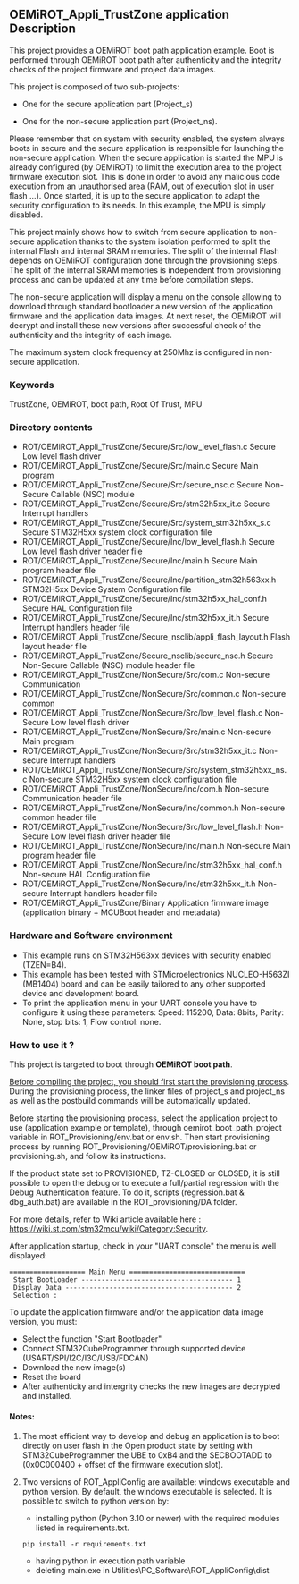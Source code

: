 ## <b>OEMiROT_Appli_TrustZone application Description</b>

This project provides a OEMiROT boot path application example. Boot is performed through OEMiROT boot path after authenticity and the integrity checks of the project firmware and project data
images.

This project is composed of two sub-projects:

- One for the secure application part (Project_s)

- One for the non-secure application part (Project_ns).


Please remember that on system with security enabled, the system always boots in secure and
the secure application is responsible for launching the non-secure application. When the secure application is started the MPU
is already configured (by OEMiROT) to limit the execution area to the project firmware execution slot. This is done in order to avoid
any malicious code execution from an unauthorised area (RAM, out of execution slot in user flash ...). Once started, it is up to the secure
application to adapt the security configuration to its needs. In this example, the MPU is simply disabled.

This project mainly shows how to switch from secure application to non-secure application
thanks to the system isolation performed to split the internal Flash and internal SRAM memories.
The split of the internal Flash depends on OEMiROT configuration done through the provisioning steps.
The split of the internal SRAM memories is independent from provisioning process and can be updated
at any time before compilation steps.

The non-secure application will display a menu on the console allowing to download through standard bootloader a new version
of the application firmware and the application data images.
At next reset, the OEMiROT will decrypt and install these new versions after successful check of the authenticity and the integrity of each image.

The maximum system clock frequency at 250Mhz is configured in non-secure application.

### <b>Keywords</b>

TrustZone, OEMiROT, boot path, Root Of Trust, MPU

### <b>Directory contents</b>

  - ROT/OEMiROT_Appli_TrustZone/Secure/Src/low_level_flash.c              Secure Low level flash driver
  - ROT/OEMiROT_Appli_TrustZone/Secure/Src/main.c                         Secure Main program
  - ROT/OEMiROT_Appli_TrustZone/Secure/Src/secure_nsc.c                   Secure Non-Secure Callable (NSC) module
  - ROT/OEMiROT_Appli_TrustZone/Secure/Src/stm32h5xx_it.c                 Secure Interrupt handlers
  - ROT/OEMiROT_Appli_TrustZone/Secure/Src/system_stm32h5xx_s.c           Secure STM32H5xx system clock configuration file
  - ROT/OEMiROT_Appli_TrustZone/Secure/Inc/low_level_flash.h              Secure Low level flash driver header file
  - ROT/OEMiROT_Appli_TrustZone/Secure/Inc/main.h                         Secure Main program header file
  - ROT/OEMiROT_Appli_TrustZone/Secure/Inc/partition_stm32h563xx.h        STM32H5xx Device System Configuration file
  - ROT/OEMiROT_Appli_TrustZone/Secure/Inc/stm32h5xx_hal_conf.h           Secure HAL Configuration file
  - ROT/OEMiROT_Appli_TrustZone/Secure/Inc/stm32h5xx_it.h                 Secure Interrupt handlers header file
  - ROT/OEMiROT_Appli_TrustZone/Secure_nsclib/appli_flash_layout.h        Flash layout header file
  - ROT/OEMiROT_Appli_TrustZone/Secure_nsclib/secure_nsc.h                Secure Non-Secure Callable (NSC) module header file
  - ROT/OEMiROT_Appli_TrustZone/NonSecure/Src/com.c                       Non-secure Communication
  - ROT/OEMiROT_Appli_TrustZone/NonSecure/Src/common.c                    Non-secure common
  - ROT/OEMiROT_Appli_TrustZone/NonSecure/Src/low_level_flash.c           Non-Secure Low level flash driver
  - ROT/OEMiROT_Appli_TrustZone/NonSecure/Src/main.c                      Non-secure Main program
  - ROT/OEMiROT_Appli_TrustZone/NonSecure/Src/stm32h5xx_it.c              Non-secure Interrupt handlers
  - ROT/OEMiROT_Appli_TrustZone/NonSecure/Src/system_stm32h5xx_ns.c       Non-secure STM32H5xx system clock configuration file
  - ROT/OEMiROT_Appli_TrustZone/NonSecure/Inc/com.h                       Non-secure Communication header file
  - ROT/OEMiROT_Appli_TrustZone/NonSecure/Inc/common.h                    Non-secure common header file
  - ROT/OEMiROT_Appli_TrustZone/NonSecure/Src/low_level_flash.h           Non-Secure Low level flash driver header file
  - ROT/OEMiROT_Appli_TrustZone/NonSecure/Inc/main.h                      Non-secure Main program header file
  - ROT/OEMiROT_Appli_TrustZone/NonSecure/Inc/stm32h5xx_hal_conf.h        Non-secure HAL Configuration file
  - ROT/OEMiROT_Appli_TrustZone/NonSecure/Inc/stm32h5xx_it.h              Non-secure Interrupt handlers header file
  - ROT/OEMiROT_Appli_TrustZone/Binary                                    Application firmware image (application binary + MCUBoot header and metadata)

### <b>Hardware and Software environment</b>

  - This example runs on STM32H563xx devices with security enabled (TZEN=B4).
  - This example has been tested with STMicroelectronics NUCLEO-H563ZI (MB1404)
    board and can be easily tailored to any other supported device
    and development board.
  - To print the application menu in your UART console you have to configure it using these parameters:
    Speed: 115200, Data: 8bits, Parity: None, stop bits: 1, Flow control: none.

### <b>How to use it ?</b>

This project is targeted to boot through <b>OEMiROT boot path</b>.

<u>Before compiling the project, you should first start the provisioning process</u>. During the provisioning process, the linker files
of project_s and project_ns as well as the postbuild commands will be automatically updated.

Before starting the provisioning process, select the application project to use (application example or template),
through oemirot_boot_path_project variable in ROT_Provisioning/env.bat or env.sh.
Then start provisioning process by running ROT_Provisioning/OEMiROT/provisioning.bat or provisioning.sh, and follow its instructions.

If the product state set to PROVISIONED, TZ-CLOSED or CLOSED, it is still possible to open the debug or to execute a full/partial regression
with the Debug Authentication feature. To do it, scripts (regression.bat & dbg_auth.bat) are available in the ROT_provisioning/DA folder.

For more details, refer to Wiki article available here : https://wiki.st.com/stm32mcu/wiki/Category:Security.

After application startup, check in your "UART console" the menu is well displayed:
  ```
  =================== Main Menu =============================
   Start BootLoader -------------------------------------- 1
   Display Data ------------------------------------------ 2
   Selection :
  ```

To update the application firmware and/or the application data image version, you must:

  - Select the function "Start Bootloader"
  - Connect STM32CubeProgrammer through supported device (USART/SPI/I2C/I3C/USB/FDCAN)
  - Download the new image(s)
  - Reset the board
  - After authenticity and intergrity checks the new images are decrypted and installed.

#### <b>Notes:</b>

  1. The most efficient way to develop and debug an application is to boot directly on user flash in the Open product state by setting with
     STM32CubeProgrammer the UBE to 0xB4 and the SECBOOTADD to (0x0C000400 + offset of the firmware execution slot).

  2. Two versions of ROT_AppliConfig are available: windows executable and python version. By default, the windows executable is selected. It
     is possible to switch to python version by:
        - installing python (Python 3.10 or newer) with the required modules listed in requirements.txt.
        ```
        pip install -r requirements.txt
        ```
        - having python in execution path variable
        - deleting main.exe in Utilities\PC_Software\ROT_AppliConfig\dist




